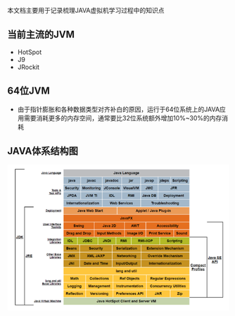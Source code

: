 本文档主要用于记录梳理JAVA虚拟机学习过程中的知识点

## 当前主流的JVM  ##

* HotSpot
* J9
* JRockit

## 64位JVM  ##
* 由于指针膨胀和各种数据类型对齐补白的原因，运行于64位系统上的JAVA应用需要消耗更多的内存空间，通常要比32位系统额外增加10%~30%的内存消耗

## JAVA体系结构图 ##
![](/assets/201707272228.png)

